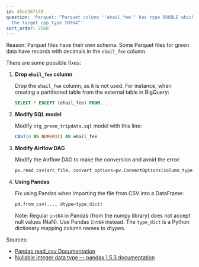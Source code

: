 ```yaml
---
id: 45bd267149
question: 'Parquet: “Parquet column ''ehail_fee'' has type DOUBLE which does not match
  the target cpp_type INT64”'
sort_order: 2560
---
```


Reason: Parquet files have their own schema. Some Parquet files for green data have records with decimals in the `ehail_fee` column.

There are some possible fixes:

1. **Drop `ehail_fee` column**
   
   Drop the `ehail_fee` column, as it is not used. For instance, when creating a partitioned table from the external table in BigQuery:
   
   ```sql
   SELECT * EXCEPT (ehail_fee) FROM...
   ```

2. **Modify SQL model**
   
   Modify `stg_green_tripdata.sql` model with this line:
   
   ```sql
   CAST(0 AS NUMERIC) AS ehail_fee
   ```

3. **Modify Airflow DAG**
   
   Modify the Airflow DAG to make the conversion and avoid the error:
   
   ```python
   pv.read_csv(src_file, convert_options=pv.ConvertOptions(column_types={'ehail_fee': 'float64'}))
   ```

4. **Using Pandas**
   
   Fix using Pandas when importing the file from CSV into a DataFrame:

   ```python
   pd.from_csv(..., dtype=type_dict)
   ```
   
   Note: Regular `int64` in Pandas (from the numpy library) does not accept null values (NaN). Use Pandas `Int64` instead. The `type_dict` is a Python dictionary mapping column names to dtypes.

Sources:

- [Pandas read_csv Documentation](https://pandas.pydata.org/docs/reference/api/pandas.read_csv.html)
- [Nullable integer data type — pandas 1.5.3 documentation](https://pandas.pydata.org/docs/user_guide/integer_na.html)